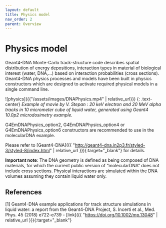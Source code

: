 ```yaml
---
layout: default
title: Physics model
nav_order: 2
parent: Overview
---
```


# Physics model

Geant4-DNA Monte-Carlo track-structure code describes spatial distribution of energy depositions, interaction types in material of biological interest (water, DNA,...) based on interaction probabilities (cross sections). Geant4-DNA physics processes and models have been built in physics constructors which are designed to activate required physical models in a single command line.

![physics]({{"/assets/images/DNAPhysics.mp4" | relative_url}})
{: .text-center}
*Example of movie by V. Stepan : 20 keV electron and 20 MeV alpha tracks in 10 micrometer cube of liquid water, generated using Geant4 10.0p2 microdosimetry example.*

G4EmDNAPhysics_option2, G4EmDNAPhysics_option4 or G4EmDNAPhysics_option6 constructors are recommended to use in the molecularDNA example.

Please refer to [Geant4-DNA]({{ "http://geant4-dna.in2p3.fr/styled-3/styled-8/index.html" | relative_url }}){:target="_blank"} for details.

**Important note**: The DNA geometry is defined as being composed of DNA materials, for which the current public version of “molecularDNA” does not include cross sections.
Physical interactions are simulated within the DNA volumes assuming they contain liquid water only.

## References

[1] Geant4-DNA example applications for track structure simulations in liquid water: a report from the Geant4-DNA Project, S. Incerti et al., Med. Phys. 45 (2018) e722-e739 - [link]({{ "https://doi.org/10.1002/mp.13048" | relative_url }}){:target="_blank"}
